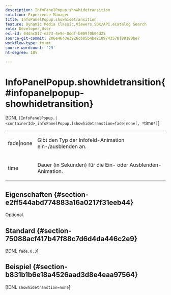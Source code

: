 ```yaml
---
description: InfoPanelPopup.showhidetransition
solution: Experience Manager
title: InfoPanelPopup.showhidetransition
feature: Dynamic Media Classic,Viewers,SDK/API,eCatalog Search
role: Developer,User
exl-id: 04dac817-e273-4e9e-8ddf-b009f0b04d25
source-git-commit: 206e4643e3926cb85b4be2189743578f88180be7
workflow-type: tm+mt
source-wordcount: '29'
ht-degree: 10%

---
```


# InfoPanelPopup.showhidetransition{#infopanelpopup-showhidetransition}

[!DNL `[InfoPanelPopup.|<containerId>_infoPanelPopup.]showhidetranstion=fade|none[, *`time`*]`]

<table id="table_863763B730A949AA8C0E11E6F8461E3A"> 
 <tbody> 
  <tr> 
   <td colname="col1"> <p><span class="codeph"> fade|none</span> </p> </td> 
   <td colname="col2"> <p> Gibt den Typ der Infofeld-Animation ein-/ausblenden an. </p> </td> 
  </tr> 
  <tr> 
   <td> <p> <span class="codeph"><span class="varname"> time</span></span> </p> </td> 
   <td> <p> Dauer (in Sekunden) für die Ein- oder Ausblenden-Animation. </p> </td> 
  </tr> 
 </tbody> 
</table>

## Eigenschaften {#section-e2ff544abd774883a16a0217f31eeb44}

Optional.

## Standard {#section-75088acf417b47f88c7d6d4da446c2e9}

[!DNL `fade,0.3`]

## Beispiel {#section-b831b1b6e18a4526aad3d8e4eaa97564}

[!DNL `showhidetranstion=none`]
